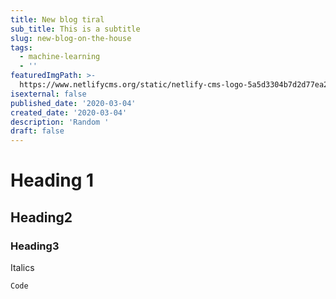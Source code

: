 ```yaml
---
title: New blog tiral
sub_title: This is a subtitle
slug: new-blog-on-the-house
tags:
  - machine-learning
  - ''
featuredImgPath: >-
  https://www.netlifycms.org/static/netlify-cms-logo-5a5d3304b7d2d77ea281363a71dcc970.svg
isexternal: false
published_date: '2020-03-04'
created_date: '2020-03-04'
description: 'Random '
draft: false
---
```

# Heading 1

## Heading2

### Heading3

Italics

```
Code
```